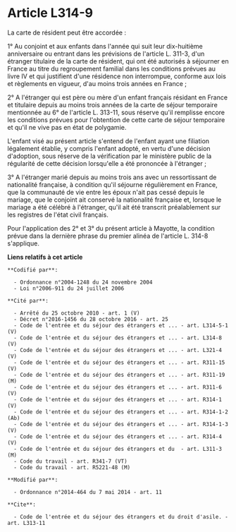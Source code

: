 # Article L314-9

La carte de résident peut être accordée : 

1° Au conjoint et aux enfants dans l'année qui suit leur dix-huitième anniversaire ou entrant dans les prévisions de
l'article L. 311-3, d'un étranger titulaire de la carte de résident, qui ont été autorisés à séjourner en France au titre du
regroupement familial dans les conditions prévues au livre IV et qui justifient d'une résidence non interrompue, conforme aux
lois et règlements en vigueur, d'au moins trois années en France ; 

2° A l'étranger qui est père ou mère d'un enfant français résidant en France et titulaire depuis au moins trois années de la
carte de séjour temporaire mentionnée au 6° de l'article L. 313-11, sous réserve qu'il remplisse encore les conditions
prévues pour l'obtention de cette carte de séjour temporaire et qu'il ne vive pas en état de polygamie. 

L'enfant visé au présent article s'entend de l'enfant ayant une filiation légalement établie, y compris l'enfant adopté, en
vertu d'une décision d'adoption, sous réserve de la vérification par le ministère public de la régularité de cette décision
lorsqu'elle a été prononcée à l'étranger ; 

3° A l'étranger marié depuis au moins trois ans avec un ressortissant de nationalité française, à condition qu'il séjourne
régulièrement en France, que la communauté de vie entre les époux n'ait pas cessé depuis le mariage, que le conjoint ait
conservé la nationalité française et, lorsque le mariage a été célébré à l'étranger, qu'il ait été transcrit préalablement
sur les registres de l'état civil français. 

Pour l'application des 2° et 3° du présent article à Mayotte, la condition prévue dans la dernière phrase du premier alinéa
de l'article L. 314-8 s'applique.

**Liens relatifs à cet article**

	**Codifié par**:

	  - Ordonnance n°2004-1248 du 24 novembre 2004
	  - Loi n°2006-911 du 24 juillet 2006

	**Cité par**:

	  - Arrêté du 25 octobre 2010 - art. 1 (V)
	  - Décret n°2016-1456 du 28 octobre 2016 - art. 25
	  - Code de l'entrée et du séjour des étrangers et ... - art. L314-5-1 (V)
	  - Code de l'entrée et du séjour des étrangers et ... - art. L314-8 (V)
	  - Code de l'entrée et du séjour des étrangers et ... - art. L321-4 (V)
	  - Code de l'entrée et du séjour des étrangers et ... - art. R311-15 (V)
	  - Code de l'entrée et du séjour des étrangers et ... - art. R311-19 (M)
	  - Code de l'entrée et du séjour des étrangers et ... - art. R311-6 (V)
	  - Code de l'entrée et du séjour des étrangers et ... - art. R314-1 (V)
	  - Code de l'entrée et du séjour des étrangers et ... - art. R314-1-2 (Ab)
	  - Code de l'entrée et du séjour des étrangers et ... - art. R314-1-3 (V)
	  - Code de l'entrée et du séjour des étrangers et ... - art. R314-4 (V)
	  - Code de l'entrée et du séjour des étrangers et du  - art. L311-3 (M)
	  - Code du travail - art. R341-7 (VT)
	  - Code du travail - art. R5221-48 (M)

	**Modifié par**:

	  - Ordonnance n°2014-464 du 7 mai 2014 - art. 11

	**Cite**:

	  - Code de l'entrée et du séjour des étrangers et du droit d'asile. - art. L313-11
